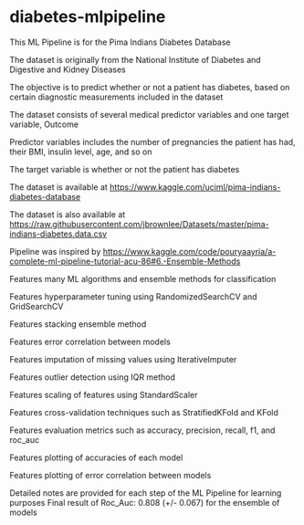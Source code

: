 # diabetes-mlpipeline

This ML Pipeline is for the Pima Indians Diabetes Database

The dataset is originally from the National Institute of Diabetes and Digestive and Kidney Diseases

The objective is to predict whether or not a patient has diabetes, based on certain diagnostic measurements included in the dataset

The dataset consists of several medical predictor variables and one target variable, Outcome

Predictor variables includes the number of pregnancies the patient has had, their BMI, insulin level, age, and so on

The target variable is whether or not the patient has diabetes

The dataset is available at https://www.kaggle.com/uciml/pima-indians-diabetes-database

The dataset is also available at https://raw.githubusercontent.com/jbrownlee/Datasets/master/pima-indians-diabetes.data.csv

Pipeline was inspired by https://www.kaggle.com/code/pouryaayria/a-complete-ml-pipeline-tutorial-acu-86#6.-Ensemble-Methods

Features many ML algorithms and ensemble methods for classification 

Features hyperparameter tuning using RandomizedSearchCV and GridSearchCV 

Features stacking ensemble method

Features error correlation between models

Features imputation of missing values using IterativeImputer

Features outlier detection using IQR method

Features scaling of features using StandardScaler

Features cross-validation techniques such as StratifiedKFold and KFold

Features evaluation metrics such as accuracy, precision, recall, f1, and roc_auc

Features plotting of accuracies of each model

Features plotting of error correlation between models

Detailed notes are provided for each step of the ML Pipeline for learning purposes
Final result of Roc_Auc: 0.808 (+/- 0.067) for the ensemble of models
